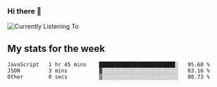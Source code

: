 ### Hi there 👋

![Currently Listening To](https://lastfm-recently-played.vercel.app/api?user=lynziee)

## My stats for the week
<!--START_SECTION:waka-->

```text
JavaScript   1 hr 45 mins    ████████████████████████░   95.60 %
JSON         3 mins          ▓░░░░░░░░░░░░░░░░░░░░░░░░   03.16 %
Other        0 secs          ▒░░░░░░░░░░░░░░░░░░░░░░░░   00.73 %
```

<!--END_SECTION:waka-->
